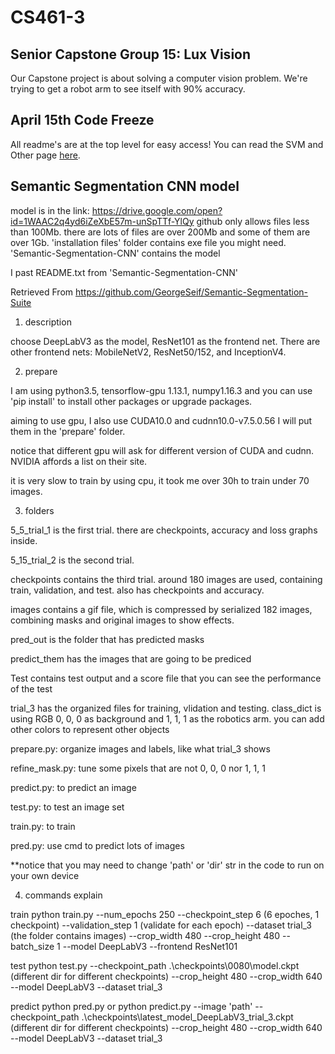 # CS461-3

## Senior Capstone Group 15: Lux Vision

Our Capstone project is about solving a computer vision problem.
We're trying to get a robot arm to see itself with 90% accuracy.

## April 15th Code Freeze

All readme's are at the top level for easy access!
You can read the SVM and Other page [here](https://github.com/CampConn/Capstone/wiki/Code-Freeze-README---SVM-and-Others).

## Semantic Segmentation CNN model
model is in the link: https://drive.google.com/open?id=1WAAC2q4yd6iZeXbE57m-unSpTTf-YlQy 
github only allows files less than 100Mb. there are lots of files are over 200Mb and some of them are over 1Gb.
'installation files' folder contains exe file you might need.
'Semantic-Segmentation-CNN' contains the model

I past README.txt from 'Semantic-Segmentation-CNN'

Retrieved From https://github.com/GeorgeSeif/Semantic-Segmentation-Suite 


1. description

choose DeepLabV3 as the model, ResNet101 as the frontend net. There are other frontend nets: MobileNetV2, ResNet50/152, and InceptionV4.


2. prepare

I am using python3.5, tensorflow-gpu 1.13.1, numpy1.16.3 and you can use 'pip install' to install other packages or upgrade packages.

aiming to use gpu, I also use CUDA10.0 and cudnn10.0-v7.5.0.56
I will put them in the 'prepare' folder.

notice that different gpu will ask for different version of CUDA and cudnn. NVIDIA affords a list on their site.

it is very slow to train by using cpu, it took me over 30h to train under 70 images.


3. folders

5_5_trial_1 is the first trial. there are checkpoints, accuracy and loss graphs inside.

5_15_trial_2 is the second trial.

checkpoints contains the third trial. around 180 images are used, containing train, validation, and test. also has checkpoints and accuracy.

images contains a gif file, which is compressed by serialized 182 images, combining masks and original images to show effects.

pred_out is the folder that has predicted masks

predict_them has the images that are going to be prediced

Test contains test output and a score file that you can see the performance of the test

trial_3 has the organized files for training, vlidation and testing. class_dict is using RGB 0, 0, 0 as background and 1, 1, 1 as the robotics arm. you can add other colors to represent other objects

prepare.py: organize images and labels, like what trial_3 shows

refine_mask.py: tune some pixels that are not 0, 0, 0 nor 1, 1, 1

predict.py: to predict an image

test.py: to test an image set

train.py: to train

pred.py: use cmd to predict lots of images

**notice that you may need to change 'path' or 'dir' str in the code to run on your own device


4. commands explain

train
python train.py --num_epochs 250 --checkpoint_step 6 (6 epoches, 1 checkpoint) --validation_step 1 (validate for each epoch) --dataset trial_3 (the folder contains images) --crop_width 480 --crop_height 480 --batch_size 1 --model DeepLabV3 --frontend ResNet101

test
python test.py --checkpoint_path .\checkpoints\0080\model.ckpt (different dir for different checkpoints) --crop_height 480 --crop_width 640 --model DeepLabV3 --dataset trial_3

predict
python pred.py
or
python predict.py --image 'path' --checkpoint_path .\checkpoints\latest_model_DeepLabV3_trial_3.ckpt (different dir for different checkpoints) --crop_height 480 --crop_width 640 --model DeepLabV3 --dataset trial_3
